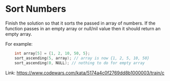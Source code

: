 # Sort Numbers

Finish the solution so that it sorts the passed in array of numbers. If the function passes in an empty array or null/nil value then it should return an empty array.

For example:

```c
    int array[5] = {1, 2, 10, 50, 5};
    sort_ascending(5, array); // array is now {1, 2, 5, 10, 50}
    sort_ascending(0, NULL); // nothing to do for empty array
```

Link: https://www.codewars.com/kata/5174a4c0f2769dd8b1000003/train/c

